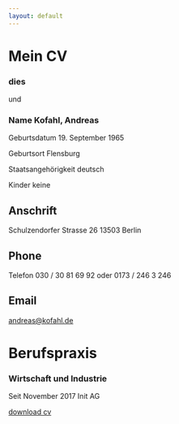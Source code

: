 ```yaml
---
layout: default
---
```


# Mein CV
### dies

und

### Name Kofahl, Andreas
Geburtsdatum 19. September 1965

Geburtsort Flensburg

Staatsangehörigkeit deutsch

Kinder keine

## Anschrift 
  Schulzendorfer Strasse 26
  13503 Berlin
## Phone
Telefon 030 / 30 81 69 92 oder 
0173 / 246 3 246
## Email 
  andreas@kofahl.de
# Berufspraxis
### Wirtschaft und Industrie
Seit November 2017 Init AG 

[download cv](assets/pdf/andreas.kofahl.cv.pdf)
